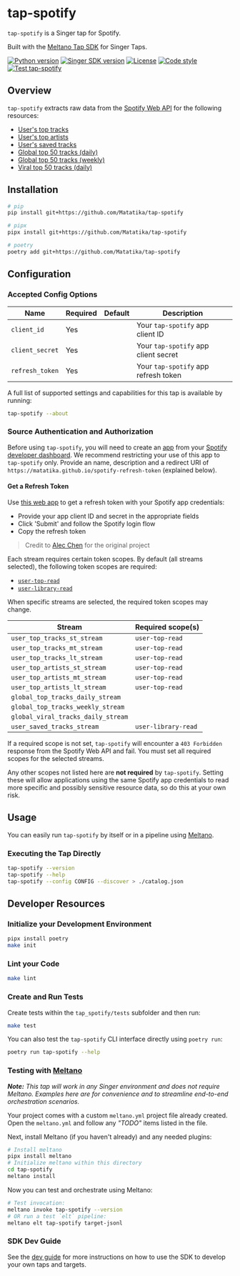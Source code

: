 # tap-spotify

`tap-spotify` is a Singer tap for Spotify.

Built with the [Meltano Tap SDK](https://sdk.meltano.com) for Singer Taps.

[![Python version](https://img.shields.io/badge/dynamic/toml?url=https%3A%2F%2Fraw.githubusercontent.com%2FMatatika%2Ftap-spotify%2Fmaster%2Fpyproject.toml&query=tool.poetry.dependencies.python&label=python)](https://docs.python.org/3/)
[![Singer SDK version](https://img.shields.io/badge/dynamic/toml?url=https%3A%2F%2Fraw.githubusercontent.com%2FMatatika%2Ftap-spotify%2Fmaster%2Fpyproject.toml&query=tool.poetry.dependencies%5B%22singer-sdk%22%5D&label=singer-sdk)](https://sdk.meltano.com/en/latest/)
[![License](https://img.shields.io/github/license/Matatika/tap-spotify)](https://github.com/Matatika/tap-spotify/blob/main/LICENSE)
[![Code style](https://img.shields.io/endpoint?url=https%3A%2F%2Fraw.githubusercontent.com%2Fastral-sh%2Fruff%2Fmain%2Fassets%2Fbadge%2Fformat.json)](https://docs.astral.sh/ruff/)
[![Test tap-spotify](https://github.com/Matatika/tap-spotify/actions/workflows/test.yml/badge.svg)](https://github.com/Matatika/tap-spotify/actions/workflows/test.yml)

## Overview

`tap-spotify` extracts raw data from the [Spotify Web API](https://developer.spotify.com/documentation/web-api) for the following resources:
- [User's top tracks](https://developer.spotify.com/documentation/web-api/reference/get-users-top-artists-and-tracks)
- [User's top artists](https://developer.spotify.com/documentation/web-api/reference/get-users-top-artists-and-tracks)
- [User's saved tracks](https://developer.spotify.com/documentation/web-api/reference/get-users-saved-tracks)
- [Global top 50 tracks (daily)](https://open.spotify.com/playlist/37i9dQZEVXbMDoHDwVN2tF)
- [Global top 50 tracks (weekly)](https://open.spotify.com/playlist/37i9dQZEVXbNG2KDcFcKOF)
- [Viral top 50 tracks (daily)](https://open.spotify.com/playlist/37i9dQZEVXbLiRSasKsNU9)

## Installation

```bash
# pip
pip install git+https://github.com/Matatika/tap-spotify

# pipx
pipx install git+https://github.com/Matatika/tap-spotify

# poetry
poetry add git+https://github.com/Matatika/tap-spotify
```

## Configuration

### Accepted Config Options

Name | Required | Default | Description
--- | --- | --- | ---
`client_id` | Yes |  | Your `tap-spotify` app client ID
`client_secret` | Yes | | Your `tap-spotify` app client secret
`refresh_token` | Yes | | Your `tap-spotify` app refresh token

A full list of supported settings and capabilities for this
tap is available by running:

```bash
tap-spotify --about
```

### Source Authentication and Authorization

Before using `tap-spotify`, you will need to create an [app](https://developer.spotify.com/documentation/web-api/concepts/apps) from your [Spotify developer dashboard](https://developer.spotify.com/dashboard). We recommend restricting your use of this app to `tap-spotify` only. Provide an name, description and a redirect URI of `https://matatika.github.io/spotify-refresh-token` (explained below).

#### Get a Refresh Token
Use [this web app](https://matatika.github.io/spotify-refresh-token/?scope=user-top-read&scope=user-library-read) to get a refresh token with your Spotify app credentials:

- Provide your app client ID and secret in the appropriate fields
- Click 'Submit' and follow the Spotify login flow
- Copy the refresh token

> Credit to [Alec Chen](https://alecchen.dev/) for the original project

Each stream requires certain token scopes. By default (all streams selected), the following token scopes are required:
- [`user-top-read`](https://developer.spotify.com/documentation/web-api/concepts/scopes#user-top-read)
- [`user-library-read`](https://developer.spotify.com/documentation/web-api/concepts/scopes#user-library-read)

When specific streams are selected, the required token scopes may change.

Stream | Required scope(s)
--- | ---
`user_top_tracks_st_stream` | `user-top-read`
`user_top_tracks_mt_stream` | `user-top-read`
`user_top_tracks_lt_stream` | `user-top-read`
`user_top_artists_st_stream` | `user-top-read`
`user_top_artists_mt_stream` | `user-top-read`
`user_top_artists_lt_stream` | `user-top-read`
`global_top_tracks_daily_stream` |
`global_top_tracks_weekly_stream` |
`global_viral_tracks_daily_stream` |
`user_saved_tracks_stream` | `user-library-read`

If a required scope is not set, `tap-spotify` will encounter a `403 Forbidden` response from the Spotify Web API and fail. You must set all required scopes for the selected streams.

Any other scopes not listed here are **not required** by `tap-spotify`. Setting these will allow applications using the same Spotify app credentials to read more specific and possibly sensitive resource data, so do this at your own risk.

## Usage

You can easily run `tap-spotify` by itself or in a pipeline using [Meltano](https://meltano.com/).

### Executing the Tap Directly

```bash
tap-spotify --version
tap-spotify --help
tap-spotify --config CONFIG --discover > ./catalog.json
```

## Developer Resources

### Initialize your Development Environment

```bash
pipx install poetry
make init
```

### Lint your Code

```bash
make lint
```

### Create and Run Tests

Create tests within the `tap_spotify/tests` subfolder and
  then run:

```bash
make test
```

You can also test the `tap-spotify` CLI interface directly using `poetry run`:

```bash
poetry run tap-spotify --help
```

### Testing with [Meltano](https://www.meltano.com)

_**Note:** This tap will work in any Singer environment and does not require Meltano.
Examples here are for convenience and to streamline end-to-end orchestration scenarios._

Your project comes with a custom `meltano.yml` project file already created. Open the `meltano.yml` and follow any _"TODO"_ items listed in
the file.

Next, install Meltano (if you haven't already) and any needed plugins:

```bash
# Install meltano
pipx install meltano
# Initialize meltano within this directory
cd tap-spotify
meltano install
```

Now you can test and orchestrate using Meltano:

```bash
# Test invocation:
meltano invoke tap-spotify --version
# OR run a test `elt` pipeline:
meltano elt tap-spotify target-jsonl
```

### SDK Dev Guide

See the [dev guide](https://sdk.meltano.com/en/latest/dev_guide.html) for more instructions on how to use the SDK to
develop your own taps and targets.
